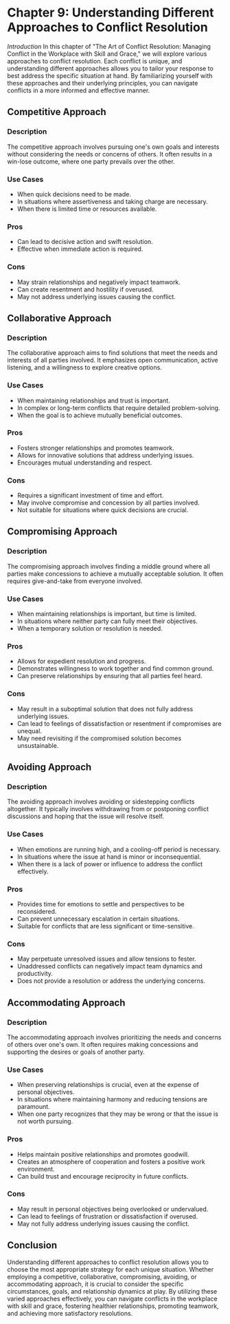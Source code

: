 Chapter 9: Understanding Different Approaches to Conflict Resolution
====================================================================

*Introduction* In this chapter of "The Art of Conflict Resolution: Managing Conflict in the Workplace with Skill and Grace," we will explore various approaches to conflict resolution. Each conflict is unique, and understanding different approaches allows you to tailor your response to best address the specific situation at hand. By familiarizing yourself with these approaches and their underlying principles, you can navigate conflicts in a more informed and effective manner.

Competitive Approach
--------------------

### Description

The competitive approach involves pursuing one's own goals and interests without considering the needs or concerns of others. It often results in a win-lose outcome, where one party prevails over the other.

### Use Cases

* When quick decisions need to be made.
* In situations where assertiveness and taking charge are necessary.
* When there is limited time or resources available.

### Pros

* Can lead to decisive action and swift resolution.
* Effective when immediate action is required.

### Cons

* May strain relationships and negatively impact teamwork.
* Can create resentment and hostility if overused.
* May not address underlying issues causing the conflict.

Collaborative Approach
----------------------

### Description

The collaborative approach aims to find solutions that meet the needs and interests of all parties involved. It emphasizes open communication, active listening, and a willingness to explore creative options.

### Use Cases

* When maintaining relationships and trust is important.
* In complex or long-term conflicts that require detailed problem-solving.
* When the goal is to achieve mutually beneficial outcomes.

### Pros

* Fosters stronger relationships and promotes teamwork.
* Allows for innovative solutions that address underlying issues.
* Encourages mutual understanding and respect.

### Cons

* Requires a significant investment of time and effort.
* May involve compromise and concession by all parties involved.
* Not suitable for situations where quick decisions are crucial.

Compromising Approach
---------------------

### Description

The compromising approach involves finding a middle ground where all parties make concessions to achieve a mutually acceptable solution. It often requires give-and-take from everyone involved.

### Use Cases

* When maintaining relationships is important, but time is limited.
* In situations where neither party can fully meet their objectives.
* When a temporary solution or resolution is needed.

### Pros

* Allows for expedient resolution and progress.
* Demonstrates willingness to work together and find common ground.
* Can preserve relationships by ensuring that all parties feel heard.

### Cons

* May result in a suboptimal solution that does not fully address underlying issues.
* Can lead to feelings of dissatisfaction or resentment if compromises are unequal.
* May need revisiting if the compromised solution becomes unsustainable.

Avoiding Approach
-----------------

### Description

The avoiding approach involves avoiding or sidestepping conflicts altogether. It typically involves withdrawing from or postponing conflict discussions and hoping that the issue will resolve itself.

### Use Cases

* When emotions are running high, and a cooling-off period is necessary.
* In situations where the issue at hand is minor or inconsequential.
* When there is a lack of power or influence to address the conflict effectively.

### Pros

* Provides time for emotions to settle and perspectives to be reconsidered.
* Can prevent unnecessary escalation in certain situations.
* Suitable for conflicts that are less significant or time-sensitive.

### Cons

* May perpetuate unresolved issues and allow tensions to fester.
* Unaddressed conflicts can negatively impact team dynamics and productivity.
* Does not provide a resolution or address the underlying concerns.

Accommodating Approach
----------------------

### Description

The accommodating approach involves prioritizing the needs and concerns of others over one's own. It often requires making concessions and supporting the desires or goals of another party.

### Use Cases

* When preserving relationships is crucial, even at the expense of personal objectives.
* In situations where maintaining harmony and reducing tensions are paramount.
* When one party recognizes that they may be wrong or that the issue is not worth pursuing.

### Pros

* Helps maintain positive relationships and promotes goodwill.
* Creates an atmosphere of cooperation and fosters a positive work environment.
* Can build trust and encourage reciprocity in future conflicts.

### Cons

* May result in personal objectives being overlooked or undervalued.
* Can lead to feelings of frustration or dissatisfaction if overused.
* May not fully address underlying issues causing the conflict.

Conclusion
----------

Understanding different approaches to conflict resolution allows you to choose the most appropriate strategy for each unique situation. Whether employing a competitive, collaborative, compromising, avoiding, or accommodating approach, it is crucial to consider the specific circumstances, goals, and relationship dynamics at play. By utilizing these varied approaches effectively, you can navigate conflicts in the workplace with skill and grace, fostering healthier relationships, promoting teamwork, and achieving more satisfactory resolutions.
